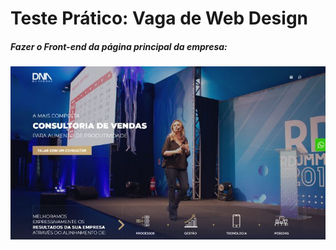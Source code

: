 <h1>Teste Prático: Vaga de Web Design</h1>


<h5>Fazer o Front-end da página principal da empresa:</h5>



![image](./tela_site.jpg)